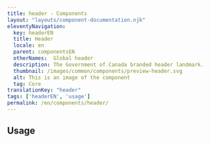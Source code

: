 ```yaml
---
title: header - Components
layout: "layouts/component-documentation.njk"
eleventyNavigation:
  key: headerEN
  title: Header
  locale: en
  parent: componentsEN
  otherNames:  Global header
  description: The Government of Canada branded header landmark.
  thumbnail: /images/common/components/preview-header.svg
  alt: This is an image of the component
  tag: Core
translationKey: "header"
tags: ['headerEN', 'usage']
permalink: /en/components/header/
---
```


## Usage